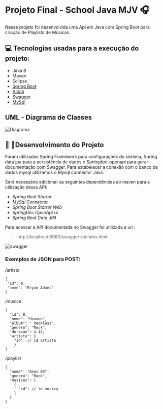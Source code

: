# Projeto Final - School Java MJV :headphones:

Nesse projeto foi desenvolvida uma Api em Java com Spring Boot para criação de Playlists de Músicas.

## :computer: Tecnologias usadas para a execução do projeto:

* Java 8
* Maven
* Eclipse
* [Spring Boot](https://spring.io/) 
* [Astah](https://astah.net/) 
* [Swagger](https://swagger.io/tools/swagger-ui/) 
* [MySql](https://www.mysql.com/)


## UML - Diagrama de Classes


![Diagrama](https://user-images.githubusercontent.com/86434650/159821674-fced2bf7-a20d-491e-bb02-32bc40b5020f.png)


## 📝 :pencil:Desenvolvimento do Projeto

Foram utilizados Spring Framework para configurações do sistema, Spring data jpa para a persistência de dados e Springdoc-openapi para gerar documentação com Swagger.
Para estabelecer a conexão com o banco de dados mysql utilizamos o Mysql connector Java. 

Será necessário adicionar as seguintes dependências ao maven para a utilização dessa API:

* _Spring Boot Starter_
* _MySql Connector_
* _Spring Boot Starter Web_
* _SpringDoc OpenApi Ui_
* _Spring Boot Data JPA_


Para acessar a API documentada no Swagger foi utilizada a url :

>http://localhost:8080/swagger-ui/index.html

![swagger](https://user-images.githubusercontent.com/86434650/159829955-8d00663d-ff0a-4ee2-bd72-a123267f2a4c.png)

### Exemplos de JSON para POST:

/artista

```
{
 "id": 0,
 "nome": "Bryan Adams"
}
```

/musica

```
{
  "id": 0,
  "nome": "Heaven",
  "album": " Reckless",
  "genero": "Rock",
  "duracao": 4.13,
  "artista": {
    "id": // id artista
    }
}
```

/playlist

```
{
  "nome": "Anos 80",
  "genero": "Rock",
  "musicas": [
    {
      "id": // id musica
    }
  ]
}

```














